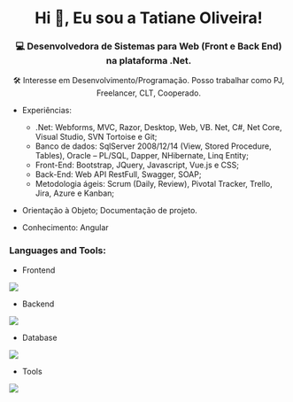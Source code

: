 <h1 align="center">Hi 👋, Eu sou a Tatiane Oliveira!</h1>
<h3 align="center">💻 Desenvolvedora de Sistemas para Web (Front e Back End) na plataforma .Net.</h3>

<p align="center">🛠️ Interesse em Desenvolvimento/Programação.
Posso trabalhar como PJ, Freelancer, CLT, Cooperado.

- Experiências: 
	- .Net: 
		Webforms, MVC, Razor, Desktop, Web, VB. Net, C#, Net Core, Visual Studio, SVN Tortoise e Git; 
	- Banco de dados: 
		SqlServer 2008/12/14 (View, Stored Procedure, Tables), Oracle – PL/SQL, Dapper, NHibernate, Linq Entity;
	- Front-End: 
		Bootstrap, JQuery, Javascript, Vue.js e CSS;	
	- Back-End:
		Web API RestFull, Swagger, SOAP;
	- Metodologia ágeis: 
		Scrum (Daily, Review), Pivotal Tracker, Trello, Jira, Azure e Kanban;
		
- Orientação à Objeto; Documentação de projeto.

- Conhecimento: Angular</p>

<h3 align="left">Languages and Tools:</h3>

- Frontend
<p align="left">
  <a href="https://skillicons.dev">
    <img src="https://skillicons.dev/icons?i=css,html,js,jquery,vue,bootstrap" />
  </a>
</p>

- Backend
<p align="left">
  <a href="https://skillicons.dev">
    <img src="https://skillicons.dev/icons?i=cs,dotnet" />
  </a>
</p>

- Database
<p align="left">
  <a href="https://skillicons.dev">
    <img src="https://skillicons.dev/icons?i=postgres" />
  </a>
</p>

<!-- - Cloud Servers
<p align="left">
  <a href="https://skillicons.dev">
    <img src="https://skillicons.dev/icons?i=azure,aws,gcp,firebase,cloudflare" />
  </a>
</p> -->

- Tools
<p align="left">
  <a href="https://skillicons.dev">
    <img src="https://skillicons.dev/icons?i=git,gitlab,github,vscode,azure,postman,jenkins" />
  </a>
</p>

<br/>

<!--## Hi there 👋


**tkmaster1/tkmaster1** is a ✨ _special_ ✨ repository because its `README.md` (this file) appears on your GitHub profile.

Here are some ideas to get you started:

- 🔭 I’m currently working on ...
- 🌱 I’m currently learning ...
- 👯 I’m looking to collaborate on ...
- 🤔 I’m looking for help with ...
- 💬 Ask me about ...
- 📫 How to reach me: ...
- 😄 Pronouns: ...
- ⚡ Fun fact: ...
-->

